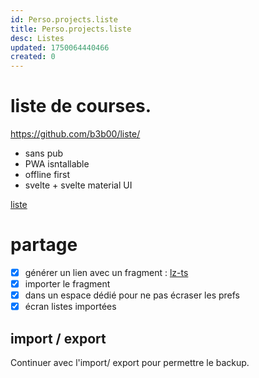 ```yaml
---
id: Perso.projects.liste
title: Perso.projects.liste
desc: Listes
updated: 1750064440466
created: 0
---
```

# liste de courses.

<https://github.com/b3b00/liste/>

* sans pub
* PWA isntallable
* offline first
* svelte + svelte material UI

[liste](https://liste-de-courses.pages.dev/)

# partage

* [x] générer un lien avec un fragment : [lz-ts](https://www.npmjs.com/package/lz-ts)
* [x] importer le fragment
* [x] dans un espace dédié pour ne pas écraser les prefs
* [x] écran listes importées

## import / export

Continuer avec l'import/ export pour permettre le backup.

